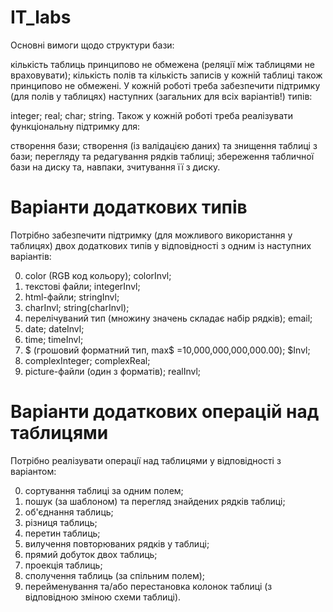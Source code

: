 # IT_labs

Основні вимоги щодо структури бази:

кількість таблиць принципово не обмежена (реляції між таблицями не враховувати);
кількість полів та кількість записів у кожній таблиці також принципово не обмежені.
У кожній роботі треба забезпечити підтримку (для полів у таблицях) наступних (загальних для всіх варіантів!) типів:

integer;
real;
char;
string.
Також у кожній роботі треба реалізувати функціональну підтримку для:

створення бази;
створення (із валідацією даних) та знищення таблиці з бази;
перегляду та редагування рядків таблиці;
збереження табличної бази на диску та, навпаки, зчитування її з диску.

# Варіанти додаткових типів

Потрібно забезпечити підтримку (для можливого використання у таблицях) двох додаткових типів у відповідності з одним із наступних варіантів:

0) color (RGB код кольору); colorInvl;
1) текстові файли; integerInvl;
2) html-файли; stringInvl;
3) charInvl; string(charInvl);
4) перелiчуваний тип (множину значень складає набiр рядкiв); email;
5) date; dateInvl;
6) time; timeInvl;
7) $ (грошовий форматний тип, max$ =10,000,000,000,000.00); $Invl;
8) complexInteger; complexReal;
9) picture-файли (один з форматів); realInvl;

# Варіанти додаткових операцiй над таблицями

Потрібно реалізувати операцiї над таблицями у відповідності з варіантом:

0) сортування таблиці за одним полем;
1) пошук (за шаблоном) та перегляд знайдених рядкiв таблицi;
2) об'єднання таблиць;
3) рiзниця таблиць;
4) перетин таблиць;
5) вилучення повторюваних рядкiв у таблиці;
6) прямий добуток двох таблиць;
7) проекцiя таблиць;
8) сполучення таблиць (за спiльним полем);
9) перейменування та/або перестановка колонок таблиці (з відповідною зміною схеми таблиці).
